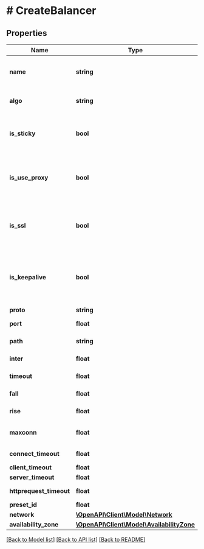 # # CreateBalancer

## Properties

Name | Type | Description | Notes
------------ | ------------- | ------------- | -------------
**name** | **string** | Удобочитаемое имя, установленное для балансировщика. |
**algo** | **string** | Алгоритм переключений балансировщика. |
**is_sticky** | **bool** | Это логическое значение, которое показывает, сохраняется ли сессия. |
**is_use_proxy** | **bool** | Это логическое значение, которое показывает, выступает ли балансировщик в качестве прокси. |
**is_ssl** | **bool** | Это логическое значение, которое показывает, требуется ли перенаправление на SSL. |
**is_keepalive** | **bool** | Это логическое значение, которое показывает, выдает ли балансировщик сигнал о проверке жизнеспособности. |
**proto** | **string** | Протокол. |
**port** | **float** | Порт балансировщика. |
**path** | **string** | Адрес балансировщика. |
**inter** | **float** | Интервал проверки. |
**timeout** | **float** | Таймаут ответа балансировщика. |
**fall** | **float** | Порог количества ошибок. |
**rise** | **float** | Порог количества успешных ответов. |
**maxconn** | **float** | Максимальное количество соединений. | [optional]
**connect_timeout** | **float** | Таймаут подключения. | [optional]
**client_timeout** | **float** | Таймаут клиента. | [optional]
**server_timeout** | **float** | Таймаут сервера. | [optional]
**httprequest_timeout** | **float** | Таймаут HTTP запроса. | [optional]
**preset_id** | **float** | ID тарифа. |
**network** | [**\OpenAPI\Client\Model\Network**](Network.md) |  | [optional]
**availability_zone** | [**\OpenAPI\Client\Model\AvailabilityZone**](AvailabilityZone.md) |  | [optional]

[[Back to Model list]](../../README.md#models) [[Back to API list]](../../README.md#endpoints) [[Back to README]](../../README.md)
